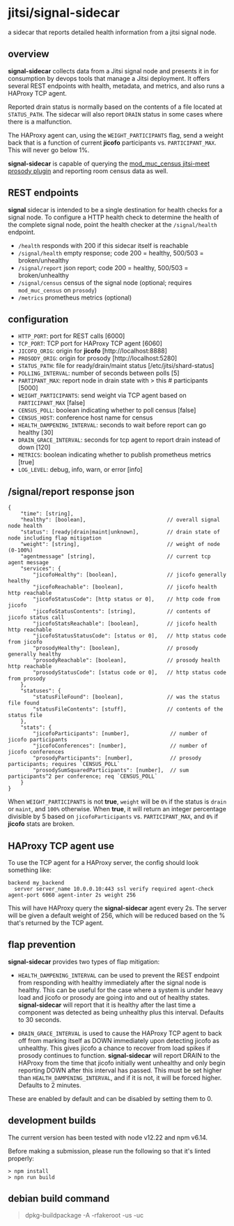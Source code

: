 # jitsi/signal-sidecar
a sidecar that reports detailed health information from a jitsi signal node.

## overview
**signal-sidecar** collects data from a Jitsi signal node and presents it in
for consumption by devops tools that manage a Jitsi deployment. It offers
several REST endpoints with health, metadata, and metrics, and also runs a
HAProxy TCP agent.

Reported drain status is normally based on the contents of a file located at
`STATUS_PATH`. The sidecar will also report `DRAIN` status in some cases where
there is a malfunction.

The HAProxy agent can, using the `WEIGHT_PARTICIPANTS` flag, send a weight back
that is a function of current **jicofo** participants vs.  `PARTICIPANT_MAX`.
This will never go below 1%.

**signal-sidecar** is capable of querying the
[mod_muc_census jitsi-meet prosody plugin](https://github.com/jitsi/jitsi-meet/blob/master/resources/prosody-plugins/mod_muc_census.lua)
and reporting room census data as well.

## REST endpoints

**signal** sidecar is intended to be a single destination for health checks for
a signal node. To configure a HTTP health check to determine the health of the
complete signal node, point the health checker at the `/signal/health` endpoint.

* `/health` responds with 200 if this sidecar itself is reachable
* `/signal/health` empty response; code 200 = healthy, 500/503 = broken/unhealthy
* `/signal/report` json report; code 200 = healthy, 500/503 = broken/unhealthy
* `/signal/census` census of the signal node (optional; requires `mod_muc_census` on `prosody`)
* `/metrics` prometheus metrics (optional)

## configuration

* `HTTP_PORT`: port for REST calls [6000]
* `TCP_PORT`: TCP port for HAProxy TCP agent [6060]
* `JICOFO_ORIG`: origin for **jicofo** [http://localhost:8888]
* `PROSODY_ORIG`: origin for prosody [http://localhost:5280]
* `STATUS_PATH`: file for ready/drain/maint status [/etc/jitsi/shard-status]
* `POLLING_INTERVAL`: number of seconds between polls [5]
* `PARTIPANT_MAX`: report node in drain state with > this # participants [5000]
* `WEIGHT_PARTICIPANTS`: send weight via TCP agent based on `PARTICIPANT_MAX` [false]
* `CENSUS_POLL`: boolean indicating whether to poll census [false]
* `CENSUS_HOST`: conference host name for census
* `HEALTH_DAMPENING_INTERVAL`: seconds to wait before report can go healthy [30]
* `DRAIN_GRACE_INTERVAL`: seconds for tcp agent to report drain instead of down [120]
* `METRICS`: boolean indicating whether to publish prometheus metrics [true]
* `LOG_LEVEL`: debug, info, warn, or error [info]

## /signal/report response json

```
{
    "time": [string],
    "healthy": [boolean],                          // overall signal node health
    "status": [ready|drain|maint|unknown],         // drain state of node including flap mitigation
    "weight": [string],                            // weight of node (0-100%)
    "agentmessage" [string],                       // current tcp agent message
    "services": {
        "jicofoHealthy": [boolean],                // jicofo generally healthy
        "jicofoReachable": [boolean],              // jicofo health http reachable
        "jicofoStatusCode": [http status or 0],    // http code from jicofo
        "jicofoStatusContents": [string],          // contents of jicofo status call
        "jicofoStatsReachable": [boolean],         // jicofo health http reachable
        "jicofoStatusStatusCode": [status or 0],   // http status code from jicofo
        "prosodyHealthy": [boolean],               // prosody generally healthy
        "prosodyReachable": [boolean],             // prosody health http reachable
        "prosodyStatusCode": [status code or 0],   // http status code from prosody
    },
    "statuses": {
        "statusFileFound": [boolean],              // was the status file found
        "statusFileContents": [stuff],             // contents of the status file
    },
    "stats": {
        "jicofoParticipants": [number],             // number of jicofo participants
        "jicofoConferences": [number],              // number of jicofo conferences
        "prosodyParticipants": [number],            // prosody participants; requires `CENSUS_POLL`
        "prosodySumSquaredParticipants": [number],  // sum participants^2 per conference; req `CENSUS_POLL`
    }
}
```

When `WEIGHT_PARTICIPANTS` is not **true**, `weight` will be `0%` if the status
is `drain` or `maint`, and `100%` otherwise. When **true**, it will return
an integer percentage divisible by 5 based on `jicofoParticipants` vs.
`PARTICIPANT_MAX`, and `0%` if **jicofo** stats are broken. 

## HAProxy TCP agent use

To use the TCP agent for a HAProxy server, the config should look something like:

```
backend my_backend
  server server_name 10.0.0.10:443 ssl verify required agent-check agent-port 6060 agent-inter 2s weight 256
```

This will have HAProxy query the **signal-sidecar** agent every 2s. The server
will be given a default weight of 256, which will be reduced based on the %
that's returned by the TCP agent.

## flap prevention

**signal-sidecar** provides two types of flap mitigation:

* `HEALTH_DAMPENING_INTERVAL` can be used to prevent the REST endpoint from
  responding with healthy immediately after the signal node is healthy. This can
  be useful for the case where a system is under heavy load and jicofo or
  prosody are going into and out of healthy states. **signal-sidecar** will
  report that it is healthy after the last time a component was detected as
  being unhealthy plus this interval. Defaults to 30 seconds.

* `DRAIN_GRACE_INTERVAL` is used to cause the HAProxy TCP agent to back off from
  marking itself as DOWN immediately upon detecting jicofo as unhealthy. This gives
  jicofo a chance to recover from load spikes if prosody continues to function.
  **signal-sidecar** will report DRAIN to the HAProxy from the time that jicofo
  initially went unhealthy and only begin reporting DOWN after this interval has
  passed. This must be set higher than `HEALTH_DAMPENING_INTERVAL`, and if it is
  not, it will be forced higher. Defaults to 2 minutes.

These are enabled by default and can be disabled by setting them to 0.

## development builds

The current version has been tested with node v12.22 and npm v6.14.

Before making a submission, please run the following so that it's linted properly:
```
> npm install
> npn run build
```

## debian build command

> dpkg-buildpackage -A -rfakeroot -us -uc

